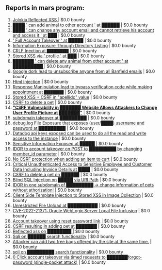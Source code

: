 ## Reports in mars program:
1. [Jolokia Reflected XSS ](https://hackerone.com/reports/1714563) | $0.0 bounty
2. [████ ' can add animal to other account ' at ██████](https://hackerone.com/reports/1965640) | $0.0 bounty
3. [████ ' can change any account email and cannot retrieve his account and access it ' at ███](https://hackerone.com/reports/1952771) | $0.0 bounty
4. [' Full Account Takeover ' at █████](https://hackerone.com/reports/1959540) | $0.0 bounty
5. [Information Exposure Through Directory Listing](https://hackerone.com/reports/1948562) | $0.0 bounty
6. [CRLF Inection at `██████████`](https://hackerone.com/reports/1943013) | $0.0 bounty
7. [Stored XSS via ' profile ' at ███](https://hackerone.com/reports/1921606) | $0.0 bounty
8. [███████  ' can delete any animal from other account  '  at ██████████ ](https://hackerone.com/reports/1947376) | $0.0 bounty
9. [Google dork lead to unsubscribe anyone from all Banfield emails](https://hackerone.com/reports/2055081) | $0.0 bounty
10. [Html injection](https://hackerone.com/reports/2061049) | $0.0 bounty
11. [Response Manipulation lead to bypass verification code while making appointment at `█████████`](https://hackerone.com/reports/1943252) | $0.0 bounty
12. [Stored XSS + CSRF in "apellido" value](https://hackerone.com/reports/2037234) | $0.0 bounty
13. [CSRF to delete a pet](https://hackerone.com/reports/2029753) | $0.0 bounty
14. [**"CSRF Vulnerability in ███████ Website Allows Attackers to Change User Profile Picture at ███████"**](https://hackerone.com/reports/2144870) | $0.0 bounty
15. [subdomain takeover at █████████](https://hackerone.com/reports/2106886) | $0.0 bounty
16. [debug.log File Exposure that exposes (user/████) username and password at █████████](https://hackerone.com/reports/2122938) | $0.0 bounty
17. [Datadog api keys exposed can be used to do all the read and write access to the instance](https://hackerone.com/reports/2307933) | $0.0 bounty
18. [Sensitive Information Exposed at █████](https://hackerone.com/reports/2308654) | $0.0 bounty
19. [IDOR to account takeover on POST to █████████ by changing member_id parameter](https://hackerone.com/reports/2132183) | $0.0 bounty
20. [No CSRF protection when adding an item to cart](https://hackerone.com/reports/2190062) | $0.0 bounty
21. [Critical Unauthenticated Access to Sensitive Employee and Customer Data Including Invoice Details at ████](https://hackerone.com/reports/2262554) | $0.0 bounty
22. [CSRF to delete a pet on ██████](https://hackerone.com/reports/2261600) | $0.0 bounty
23. [Blind SQL Injection on █████ via URI Path](https://hackerone.com/reports/2266081) | $0.0 bounty
24. [IDOR in one subdomain of █████████ -> change information of pets without athorization!](https://hackerone.com/reports/2073950) | $0.0 bounty
25. [Client Side Template Injection to Stored XSS in Image Collection](https://hackerone.com/reports/2234564) | $0.0 bounty
26. [Unrestricted File Upload at ██████████](https://hackerone.com/reports/2357778) | $0.0 bounty
27. [CVE-2022-21371:  Oracle WebLogic Server Local File Inclusion](https://hackerone.com/reports/2387600) | $0.0 bounty
28. [Account takeover using reset password link](https://hackerone.com/reports/2341038) | $0.0 bounty
29. [CSRF resulting in adding pet at ███████](https://hackerone.com/reports/2313478) | $0.0 bounty
30. [Reflected xss on ████████ ](https://hackerone.com/reports/2389897) | $0.0 bounty
31. [Sqli on ██████ search functionality](https://hackerone.com/reports/2453475) | $0.0 bounty
32. [Attacker can add two free bags offered by the site at the same time.](https://hackerone.com/reports/2402010) | $0.0 bounty
33. [sqli on █████████ search functionality](https://hackerone.com/reports/2446550) | $0.0 bounty
34. [0 Click account takeover via timed requests to ███████forgot-password (single-packet attack)](https://hackerone.com/reports/2142109) | $0.0 bounty